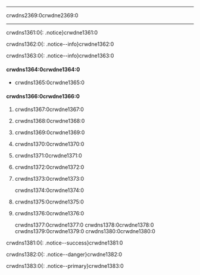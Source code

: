 * * *

crwdns2369:0crwdne2369:0

* * *

crwdns1361:0{: .notice}crwdne1361:0

crwdns1362:0{: .notice--info}crwdne1362:0

crwdns1363:0{: .notice--info}crwdne1363:0

#### crwdns1364:0crwdne1364:0

* crwdns1365:0crwdne1365:0

#### crwdns1366:0crwdne1366:0

  1. crwdns1367:0crwdne1367:0
  2. crwdns1368:0crwdne1368:0
  3. crwdns1369:0crwdne1369:0
  4. crwdns1370:0crwdne1370:0
  5. crwdns1371:0crwdne1371:0
  6. crwdns1372:0crwdne1372:0
  7. crwdns1373:0crwdne1373:0
    
        crwdns1374:0crwdne1374:0
        

  8. crwdns1375:0crwdne1375:0

  9. crwdns1376:0crwdne1376:0
    
        crwdns1377:0crwdne1377:0 crwdns1378:0crwdne1378:0
        crwdns1379:0crwdne1379:0 crwdns1380:0crwdne1380:0
        

crwdns1381:0{: .notice--success}crwdne1381:0

crwdns1382:0{: .notice--danger}crwdne1382:0

crwdns1383:0{: .notice--primary}crwdne1383:0